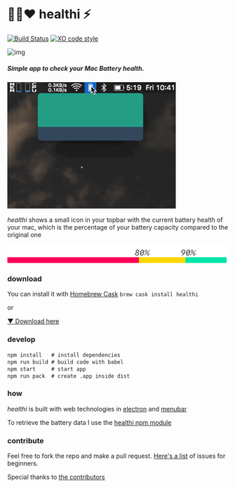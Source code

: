 # 💚💛❤️ healthi ⚡️

[![Build Status](https://travis-ci.org/pablopunk/healthi-app.svg?branch=master)](https://travis-ci.org/pablopunk/healthi-app)
[![XO code style](https://img.shields.io/badge/code_style-XO-5ed9c7.svg)](https://github.com/sindresorhus/xo)

![img](https://raw.githubusercontent.com/pablopunk/healthi/master/img/biglogo.png)

##### Simple app to check your Mac Battery health.

![shot](https://github.com/pablopunk/art/raw/master/healthi/screenshot.gif)

_healthi_ shows a small icon in your topbar with the current battery health of your mac, which is the percentage of your battery capacity compared to the original one

![health](https://github.com/pablopunk/art/raw/master/healthi/health.png)

### download

You can install it with [Homebrew Cask](https://caskroom.github.io) `brew cask install healthi`

or

[▼ Download here](https://github.com/pablopunk/healthi/releases/latest)

### develop

```shell
npm install   # install dependencies
npm run build # build code with babel
npm start     # start app
npm run pack  # create .app inside dist
```
### how

_healthi_ is built with web technologies in [electron](http://electron.atom.io) and [menubar](https://github.com/maxogden/menubar)

To retrieve the battery data I use the [healthi npm module](https://github.com/pablopunk/healthi-js)

### contribute

Feel free to fork the repo and make a pull request. [Here's a list](https://github.com/pablopunk/healthi/issues?q=is%3Aissue+is%3Aopen+label%3Abeginner) of issues for beginners.

Special thanks to [the contributors](https://github.com/pablopunk/healthi-app/graphs/contributors)
